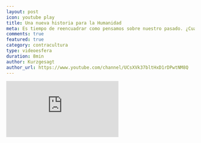 ```yaml
---
layout: post
icon: youtube play
title: Una nueva historia para la Humanidad
meta: Es tiempo de reencuadrar como pensamos sobre nuestro pasado. ¿Cual es el año 0 de la humanidad?
comments: true
featured: true
category: contracultura
type: videoesfera
duration: 8min
author: Kurzgesagt
author_url: https://www.youtube.com/channel/UCsXVk37bltHxD1rDPwtNM8Q
---
```


<div class="video">
  <div class="video-wrapper">
	<iframe src="https://www.youtube.com/embed/czgOWmtGVGs" frameborder="0" allowfullscreen></iframe>
  </div>
</div>
